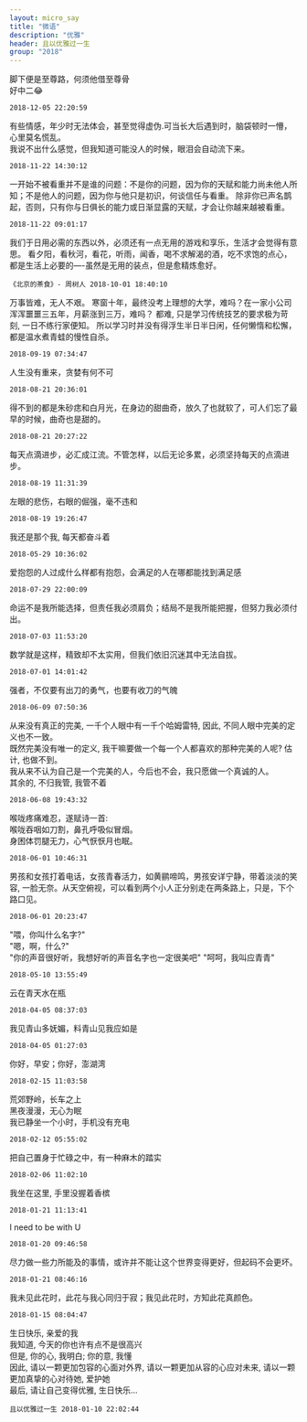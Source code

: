 ```yaml
---
layout: micro_say
title: "微语"
description: "优雅"
header: 且以优雅过一生
group: "2018"
---
```


脚下便是至尊路，何须他借至尊骨  
好中二😂  

	2018-12-05 22:20:59

有些情感，年少时无法体会，甚至觉得虚伪.可当长大后遇到时，脑袋顿时一懵，心里莫名慌乱。  
我说不出什么感觉，但我知道可能没人的时候，眼泪会自动流下来。  

	2018-11-22 14:30:12

一开始不被看重并不是谁的问题：不是你的问题，因为你的天赋和能力尚未他人所知；不是他人的问题，因为你与他只是初识，何谈信任与看重。
除非你已声名鹊起，否则，只有你与日俱长的能力或日渐显露的天赋，才会让你越来越被看重。  

	2018-11-22 09:01:17

我们于日用必需的东西以外，必须还有一点无用的游戏和享乐，生活才会觉得有意思。
看夕阳，看秋河，看花，听雨，闻香，喝不求解渴的酒，吃不求饱的点心，都是生活上必要的—-虽然是无用的装点，但是愈精炼愈好。  

	《北京的茶食》- 周树人 2018-10-01 18:40:10

万事皆难，无人不艰。
寒窗十年，最终没考上理想的大学，难吗？在一家小公司浑浑噩噩三五年，月薪涨到三万，难吗？
都难, 只是学习传统技艺的要求极为苛刻, 一日不练行家便知。
所以学习时并没有得浮生半日半日闲，任何懒惰和松懈，都是温水煮青蛙的慢性自杀。  

	2018-09-19 07:34:47

人生没有重来，贪婪有何不可  

	2018-08-21 20:36:01

得不到的都是朱砂痣和白月光，在身边的甜曲奇，放久了也就软了，可人们忘了最早的时候，曲奇也是甜的。  

	2018-08-21 20:27:22

每天点滴进步，必汇成江流。不管怎样，以后无论多累，必须坚持每天的点滴进步。  

	2018-08-19 11:31:39

左眼的悲伤，右眼的倔强，毫不违和  

	2018-08-19 19:26:47

我还是那个我, 每天都奋斗着  

	2018-05-29 10:36:02

爱抱怨的人过成什么样都有抱怨，会满足的人在哪都能找到满足感  

	2018-07-29 22:00:09

命运不是我所能选择，但责任我必须肩负；结局不是我所能把握，但努力我必须付出。  

	2018-07-03 11:53:20

数学就是这样，精致却不太实用，但我们依旧沉迷其中无法自拔。  

	2018-07-01 14:01:42

强者，不仅要有出刀的勇气，也要有收刀的气魄  

	2018-06-09 07:50:36

从来没有真正的完美, 一千个人眼中有一千个哈姆雷特, 因此, 不同人眼中完美的定义也不一致。  
既然完美没有唯一的定义, 我干嘛要做一个每一个人都喜欢的那种完美的人呢? 估计, 也做不到。  
我从来不认为自己是一个完美的人，今后也不会，我只愿做一个真诚的人。  
其余的, 不归我管, 我管不着  

	2018-06-08 19:43:32

喉咙疼痛难忍，遂赋诗一首:  
喉咙吞咽如刀割，鼻孔呼吸似冒烟。  
身困体罚腿无力，心气恹恹月也眠。  

	2018-06-01 10:46:31

男孩和女孩打着电话，女孩青春活力，如黄鹂啼鸣，男孩安详宁静，带着淡淡的笑容, 一脸无奈。从天空俯视，可以看到两个小人正分别走在两条路上，只是，下个路口见。  

	2018-06-01 20:23:47


"喂，你叫什么名字?"  
"嗯，啊，什么?"  
"你的声音很好听，我想好听的声音名字也一定很美吧"
"呵呵，我叫应青青"  

	2018-05-10 13:55:49

云在青天水在瓶  

	2018-04-05 08:37:03

我见青山多妩媚，料青山见我应如是  

	2018-04-05 01:27:03

你好，早安；你好，澎湖湾  

	2018-02-15 11:03:58

荒郊野岭，长车之上  
黑夜漫漫，无心为眠  
我已静坐一个小时，手机没有充电  

	2018-02-12 05:55:02

把自己置身于忙碌之中，有一种麻木的踏实  

	2018-02-06 11:02:10

我坐在这里, 手里没握着香槟    

	2018-01-21 11:13:41

I need to be with U  

	2018-01-20 09:46:58

尽力做一些力所能及的事情，或许并不能让这个世界变得更好，但起码不会更坏。  

	2018-01-21 08:46:16

我未见此花时，此花与我心同归于寂；我见此花时，方知此花真颜色。  

	2018-01-15 08:04:47

生日快乐, 亲爱的我  
我知道, 今天的你也许有点不是很高兴  
但是, 你的心, 我明白; 你的意, 我懂  
因此, 请以一颗更加包容的心面对外界, 请以一颗更加从容的心应对未来, 请以一颗更加真挚的心对待她, 爱护她  
最后, 请让自己变得优雅, 生日快乐...  

	且以优雅过一生 2018-01-10 22:02:44

